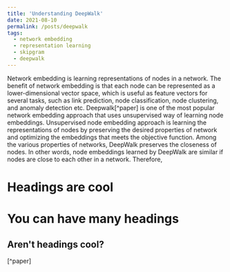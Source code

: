 ```yaml
---
title: 'Understanding DeepWalk'
date: 2021-08-10
permalink: /posts/deepwalk
tags:
  - network embedding
  - representation learning
  - skipgram
  - deepwalk
---
```

Network embedding is learning representations of nodes in a network. The benefit of network embedding is that each node can be represented as a lower-dimensional vector space, which is useful as feature vectors for several tasks, such as link prediction, node classification, node clustering, and anomaly detection etc.
Deepwalk[^paper] is one of the most popular network embedding approach that uses unsupervised way of learning node embeddings. Unsupervised node embedding approach is learning the representations of nodes by preserving the desired properties of network and optimizing the embeddings that meets the objective function.	Among the various properties of networks, DeepWalk preserves the closeness of nodes. In other words, node embeddings learned by DeepWalk are similar if nodes are close to each other in a network. Therefore, 


Headings are cool
======

You can have many headings
======

Aren't headings cool?
------
[^paper]
